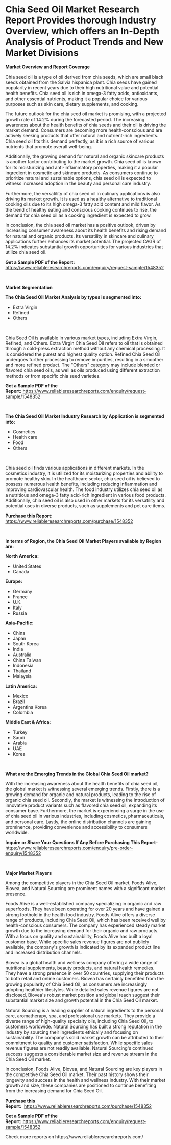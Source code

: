<p><h1>Chia Seed Oil Market Research Report Provides thorough Industry Overview, which offers an In-Depth Analysis of Product Trends and New Market Divisions</h1></p><p><strong>Market Overview and Report Coverage</strong></p>
<p><p>Chia seed oil is a type of oil derived from chia seeds, which are small black seeds obtained from the Salvia hispanica plant. Chia seeds have gained popularity in recent years due to their high nutritional value and potential health benefits. Chia seed oil is rich in omega-3 fatty acids, antioxidants, and other essential nutrients, making it a popular choice for various purposes such as skin care, dietary supplements, and cooking.</p><p>The future outlook for the chia seed oil market is promising, with a projected growth rate of 14.2% during the forecasted period. The increasing awareness about the health benefits of chia seeds and their oil is driving the market demand. Consumers are becoming more health-conscious and are actively seeking products that offer natural and nutrient-rich ingredients. Chia seed oil fits this demand perfectly, as it is a rich source of various nutrients that promote overall well-being.</p><p>Additionally, the growing demand for natural and organic skincare products is another factor contributing to the market growth. Chia seed oil is known for its moisturizing and anti-inflammatory properties, making it a popular ingredient in cosmetic and skincare products. As consumers continue to prioritize natural and sustainable options, chia seed oil is expected to witness increased adoption in the beauty and personal care industry.</p><p>Furthermore, the versatility of chia seed oil in culinary applications is also driving its market growth. It is used as a healthy alternative to traditional cooking oils due to its high omega-3 fatty acid content and mild flavor. As the trend of healthy eating and conscious cooking continues to rise, the demand for chia seed oil as a cooking ingredient is expected to grow.</p><p>In conclusion, the chia seed oil market has a positive outlook, driven by increasing consumer awareness about its health benefits and rising demand for natural and organic products. Its versatility in skincare and culinary applications further enhances its market potential. The projected CAGR of 14.2% indicates substantial growth opportunities for various industries that utilize chia seed oil.</p></p>
<p><strong>Get a Sample PDF of the Report:</strong> <a href="https://www.reliableresearchreports.com/enquiry/request-sample/1548352">https://www.reliableresearchreports.com/enquiry/request-sample/1548352</a></p>
<p>&nbsp;</p>
<p><strong>Market Segmentation</strong></p>
<p><strong>The Chia Seed Oil Market Analysis by types is segmented into:</strong></p>
<p><ul><li>Extra Virgin</li><li>Refined</li><li>Others</li></ul></p>
<p>&nbsp;</p>
<p><p>Chia Seed Oil is available in various market types, including Extra Virgin, Refined, and Others. Extra Virgin Chia Seed Oil refers to oil that is obtained through a cold-press extraction method without any chemical processing. It is considered the purest and highest quality option. Refined Chia Seed Oil undergoes further processing to remove impurities, resulting in a smoother and more refined product. The "Others" category may include blended or flavored chia seed oils, as well as oils produced using different extraction methods or from specific chia seed varieties.</p></p>
<p><strong>Get a Sample PDF of the Report:</strong>&nbsp;<a href="https://www.reliableresearchreports.com/enquiry/request-sample/1548352">https://www.reliableresearchreports.com/enquiry/request-sample/1548352</a></p>
<p>&nbsp;</p>
<p><strong>The Chia Seed Oil Market Industry Research by Application is segmented into:</strong></p>
<p><ul><li>Cosmetics</li><li>Health care</li><li>Food</li><li>Others</li></ul></p>
<p>&nbsp;</p>
<p><p>Chia seed oil finds various applications in different markets. In the cosmetics industry, it is utilized for its moisturizing properties and ability to promote healthy skin. In the healthcare sector, chia seed oil is believed to possess numerous health benefits, including reducing inflammation and improving cardiovascular health. The food industry utilizes chia seed oil as a nutritious and omega-3 fatty acid-rich ingredient in various food products. Additionally, chia seed oil is also used in other markets for its versatility and potential uses in diverse products, such as supplements and pet care items.</p></p>
<p><strong>Purchase this Report:</strong>&nbsp; <a href="https://www.reliableresearchreports.com/purchase/1548352">https://www.reliableresearchreports.com/purchase/1548352</a></p>
<p>&nbsp;</p>
<p><strong>In terms of Region, the Chia Seed Oil Market Players available by Region are:</strong></p>
<p>
    <p> <strong> North America: </strong>
        <ul>
            <li>United States</li>
            <li>Canada</li>
        </ul>
        </p> 
    <p> <strong> Europe: </strong>
        <ul>
            <li>Germany</li>
            <li>France</li>
            <li>U.K.</li>
            <li>Italy</li>
            <li>Russia</li>
        </ul>
        </p> 
    <p> <strong> Asia-Pacific: </strong>
        <ul>
            <li>China</li>
            <li>Japan</li>
            <li>South Korea</li>
            <li>India</li>
            <li>Australia</li>
            <li>China Taiwan</li>
            <li>Indonesia</li>
            <li>Thailand</li>
            <li>Malaysia</li>
        </ul>
        </p> 
    <p> <strong> Latin America: </strong>
        <ul>
            <li>Mexico</li>
            <li>Brazil</li>
            <li>Argentina Korea</li>
            <li>Colombia</li>
        </ul>
        </p> 
    <p> <strong> Middle East & Africa: </strong>
        <ul>
            <li>Turkey</li>
            <li>Saudi</li>
            <li>Arabia</li>
            <li>UAE</li>
            <li>Korea</li>
        </ul>
    </p>
    </p>
<p>&nbsp;</p>
<p><strong>What are the Emerging Trends in the Global Chia Seed Oil market?</strong></p>
<p><p>With the increasing awareness about the health benefits of chia seed oil, the global market is witnessing several emerging trends. Firstly, there is a growing demand for organic and natural products, leading to the rise of organic chia seed oil. Secondly, the market is witnessing the introduction of innovative product variants such as flavored chia seed oil, expanding its consumer base. Furthermore, the market is experiencing a surge in the use of chia seed oil in various industries, including cosmetics, pharmaceuticals, and personal care. Lastly, the online distribution channels are gaining prominence, providing convenience and accessibility to consumers worldwide.</p></p>
<p><strong>Inquire or Share Your Questions If Any Before Purchasing This Report</strong>- <a href="https://www.reliableresearchreports.com/enquiry/pre-order-enquiry/1548352">https://www.reliableresearchreports.com/enquiry/pre-order-enquiry/1548352</a></p>
<p>&nbsp;</p>
<p><strong>Major Market Players</strong></p>
<p><p>Among the competitive players in the Chia Seed Oil market, Foods Alive, Biovea, and Natural Sourcing are prominent names with a significant market presence.</p><p>Foods Alive is a well-established company specializing in organic and raw superfoods. They have been operating for over 20 years and have gained a strong foothold in the health food industry. Foods Alive offers a diverse range of products, including Chia Seed Oil, which has been received well by health-conscious consumers. The company has experienced steady market growth due to the increasing demand for their organic and raw products. With a focus on quality and sustainability, Foods Alive has built a loyal customer base. While specific sales revenue figures are not publicly available, the company's growth is indicated by its expanded product line and increased distribution channels.</p><p>Biovea is a global health and wellness company offering a wide range of nutritional supplements, beauty products, and natural health remedies. They have a strong presence in over 50 countries, supplying their products to both retail and online customers. Biovea has certainly benefited from the growing popularity of Chia Seed Oil, as consumers are increasingly adopting healthier lifestyles. While detailed sales revenue figures are not disclosed, Biovea's robust market position and global reach suggest their substantial market size and growth potential in the Chia Seed Oil market.</p><p>Natural Sourcing is a leading supplier of natural ingredients to the personal care, aromatherapy, spa, and professional use markets. They provide a diverse range of high-quality specialty oils, including Chia Seed Oil, to customers worldwide. Natural Sourcing has built a strong reputation in the industry by sourcing their ingredients ethically and focusing on sustainability. The company's solid market growth can be attributed to their commitment to quality and customer satisfaction. While specific sales revenue figures are not readily available, Natural Sourcing's continued success suggests a considerable market size and revenue stream in the Chia Seed Oil market.</p><p>In conclusion, Foods Alive, Biovea, and Natural Sourcing are key players in the competitive Chia Seed Oil market. Their past history shows their longevity and success in the health and wellness industry. With their market growth and size, these companies are positioned to continue benefiting from the increasing demand for Chia Seed Oil.</p></p>
<p><strong>Purchase this Report:</strong>&nbsp;&nbsp;<a href="https://www.reliableresearchreports.com/purchase/1548352">https://www.reliableresearchreports.com/purchase/1548352</a></p>
<p></p>
<p><strong>Get a Sample PDF of the Report:</strong>&nbsp;<a href="https://www.reliableresearchreports.com/enquiry/request-sample/1548352">https://www.reliableresearchreports.com/enquiry/request-sample/1548352</a></p>
<p>Check more reports on https://www.reliableresearchreports.com/</p>